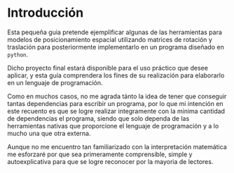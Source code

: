 # Introducción   

Esta pequeña guia pretende ejemplificar algunas de las herramientas para modelos de posicionamiento espacial utilizando matrices de rotación y traslación para posteriormente implementarlo en un programa diseñado en `python`.

Dicho proyecto final estará disponible para el uso práctico que desee aplicar, y esta guía comprendera los fines de su realización para elaborarlo en un lenguaje de programación.

Como en muchos casos, no me agrada tánto la idea de tener que conseguir tantas dependencias para escribir un programa, por lo que mi intención en este recuento es que se logre realizar integramente con la minima cantidad de dependencias el programa, siendo que solo dependa de las herramientas nativas que proporcione el lenguaje de programación y a lo mucho una que otra externa.

Aunque no me encuentro tan familiarizado con la interpretación matemática me esforzaré por que sea primeramente comprensible, simple y autoexplicativa para que se logre reconocer por la mayoria de lectores.